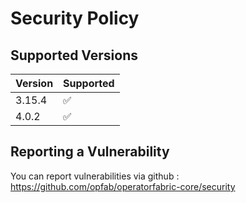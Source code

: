# Security Policy

## Supported Versions

| Version | Supported          |
| ------- | ------------------ |
| 3.15.4  | :white_check_mark: |
| 4.0.2   | :white_check_mark: |


## Reporting a Vulnerability

You can report vulnerabilities via github : https://github.com/opfab/operatorfabric-core/security
